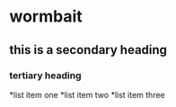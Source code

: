 # wormbait
## this is a secondary heading
### tertiary heading

*list item one
*list item two
*list item three
